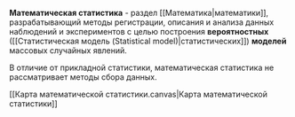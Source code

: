 **Математическая статистика** - раздел [[Математика|математики]], разрабатывающий методы регистрации, описания и анализа данных наблюдений и экспериментов с целью построения **вероятностных** ([[Статистическая модель (Statistical model)|статистических]]) **моделей** массовых случайных явлений.

В отличие от прикладной статистики, математическая статистика не рассматривает методы сбора данных.

[[Карта математической статистики.canvas|Карта математической статистики]]